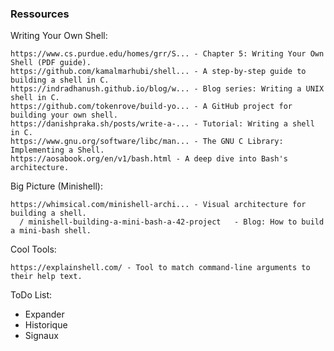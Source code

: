 <h3> Ressources </h3>

Writing Your Own Shell:

    https://www.cs.purdue.edu/homes/grr/S... - Chapter 5: Writing Your Own Shell (PDF guide).
    https://github.com/kamalmarhubi/shell... - A step-by-step guide to building a shell in C.
    https://indradhanush.github.io/blog/w... - Blog series: Writing a UNIX shell in C.
    https://github.com/tokenrove/build-yo... - A GitHub project for building your own shell.
    https://danishpraka.sh/posts/write-a-... - Tutorial: Writing a shell in C.
    https://www.gnu.org/software/libc/man... - The GNU C Library: Implementing a Shell.
    https://aosabook.org/en/v1/bash.html - A deep dive into Bash's architecture.

Big Picture (Minishell):

    https://whimsical.com/minishell-archi... - Visual architecture for building a shell.
      / minishell-building-a-mini-bash-a-42-project   - Blog: How to build a mini-bash shell.

Cool Tools:

    https://explainshell.com/ - Tool to match command-line arguments to their help text.

ToDo List:
- Expander
- Historique
- Signaux